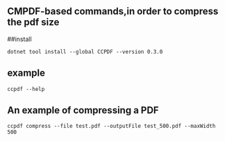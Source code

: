 ## CMPDF-based commands,in order to compress the pdf size

##install
```
dotnet tool install --global CCPDF --version 0.3.0
```

## example

```
ccpdf --help
```

## An example of compressing a PDF
```
ccpdf compress --file test.pdf --outputFile test_500.pdf --maxWidth 500
```
